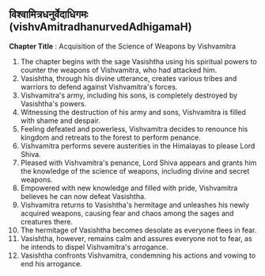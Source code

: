 ## विश्वामित्रधनुर्वेदाधिगमः (vishvAmitradhanurvedAdhigamaH)

**Chapter Title** : Acquisition of the Science of Weapons by Vishvamitra

1. The chapter begins with the sage Vasishtha using his spiritual powers to counter the weapons of Vishvamitra, who had attacked him.
2. Vasishtha, through his divine utterance, creates various tribes and warriors to defend against Vishvamitra's forces.
3. Vishvamitra's army, including his sons, is completely destroyed by Vasishtha's powers.
4. Witnessing the destruction of his army and sons, Vishvamitra is filled with shame and despair.
5. Feeling defeated and powerless, Vishvamitra decides to renounce his kingdom and retreats to the forest to perform penance.
6. Vishvamitra performs severe austerities in the Himalayas to please Lord Shiva.
7. Pleased with Vishvamitra's penance, Lord Shiva appears and grants him the knowledge of the science of weapons, including divine and secret weapons.
8. Empowered with new knowledge and filled with pride, Vishvamitra believes he can now defeat Vasishtha.
9. Vishvamitra returns to Vasishtha's hermitage and unleashes his newly acquired weapons, causing fear and chaos among the sages and creatures there.
10. The hermitage of Vasishtha becomes desolate as everyone flees in fear.
11. Vasishtha, however, remains calm and assures everyone not to fear, as he intends to dispel Vishvamitra's arrogance.
12. Vasishtha confronts Vishvamitra, condemning his actions and vowing to end his arrogance.
